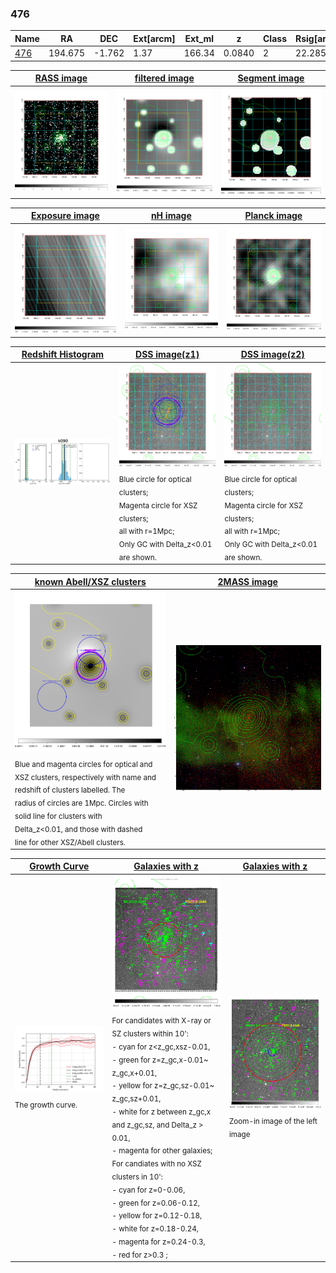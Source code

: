 <div STYLE="page-break-after: always;"></div>

### 476

|Name          |RA          |DEC      | Ext[arcm] | Ext_ml | z    | Class| Rsig[arcmin] | CRsig[c/s] | CR500[c/s] | R500[Mpc] |L500[erg/s]|F500[erg/s/cm^2]| M500[Msun]|Tx[keV]|beta|GC(XSZ,Delta_z<0.01)| GC(OPT,Delta_z<0.01)|GC|alias|
|--------------|------------|------------|---|---|-----------|--------|------|------|----|----|----|----|----|----|----|----|----|----|---|
|[476](script/476.md)     | 194.675       | -1.762       | 1.37    | 166.34   | 0.0840 | 2   | 22.285 |1.094 |1.019 |1.168 |3.590e+44 |2.051e-11 |4.909e+14 |5.868 |0.715 |Tar, |redMaPPer, N, |Tar, |k090|

|[RASS image](../image/476/476_img.pdf)|[filtered image](../image/476/476_fil.pdf)|[Segment image](../image/476/476_seg.pdf)|
|-------------------|--------------------|-------------------|
| <img src="../image/476/476_img.png" width="300">  | <img src="../image/476/476_fil.png" width="300">   | <img src="../image/476/476_seg.png" width="300">  |

|[Exposure image](../image/476/476_mex.pdf)| [nH image](../image/476/476_nh.pdf)| [Planck image](../image/476/476_p.pdf)|
|-------------------|--------------------|-------------------|
|<img src="../image/476/476_mex.png" width="300">   | <img src="../image/476/476_nh.png" width="300">    | <img src="../image/476/476_p.png" width="300"> |

|[Redshift Histogram](../image/476/476_zg.pdf) | [DSS image(z1)](../image/476/476_dss_z1.pdf)      |  [DSS image(z2)](../image/476/476_dss_z2.pdf)    |
|-------------------|--------------------|-------------------|
|<img src="../image/476/476_zg.png" width="300"> |<img src="../image/476/476_dss_z1.png" width="300"> <sub><br>Blue circle for optical clusters; <br>Magenta circle for XSZ clusters; <br>all with r=1Mpc; <br>Only GC with Delta_z<0.01 are shown. </sub>| <img src="../image/476/476_dss_z2.png" width="300"><sub><br>Blue circle for optical clusters; <br>Magenta circle for XSZ clusters; <br>all with r=1Mpc; <br>Only GC with Delta_z<0.01 are shown. </sub> |

|[known Abell/XSZ clusters](../image/476/476_m.pdf) | [2MASS image](../image/476/476_2mass.pdf)      |
|-------------------|-------------------|
|<img src=../image/476/476_m.png width="300"> <sub><br>Blue and magenta circles for optical and <br>XSZ clusters, respectively with name and <br>redshift of clusters labelled. The <br>radius of circles are 1Mpc. Circles with <br>solid line for clusters with <br>Delta_z<0.01, and those with dashed <br>line for other XSZ/Abell clusters.        </sub>|<img src="../image/476/476_2mass.png" width="300">  |

|[Growth Curve](../image/476/476_gca_all.png) |[Galaxies with z](../image/476/476_opt_ned.pdf) |[Galaxies with z](../image/476/476_opt_ned_zoom.pdf) |
|-------------------|-------------------|-------------------|
| <img src="../image/476/476_gca_all.png" width="300"> <sub><br>The growth curve.</sub>| <img src=../image/476/476_opt_ned.png width="300"> <br><sub> For candidates with X-ray or SZ clusters within 10': <br> - cyan for z<z_gc,xsz-0.01, <br> - green for z=z_gc,x-0.01~ z_gc,x+0.01, <br> - yellow for z=z_gc,sz-0.01~ z_gc,sz+0.01, <br> - white for z between z_gc,x and z_gc,sz, and Delta_z > 0.01, <br> - magenta for other galaxies; <br>For candiates with no XSZ clusters in 10': <br> - cyan for z=0-0.06, <br> - green for z=0.06-0.12, <br> - yellow for z=0.12-0.18, <br> - white for z=0.18-0.24, <br> - magenta for z=0.24-0.3, <br> - red for z>0.3 ;  </sub>|<img src=../image/476/476_opt_ned_zoom.png width="300">  <br><sub> Zoom-in image of the left image</sub>|




